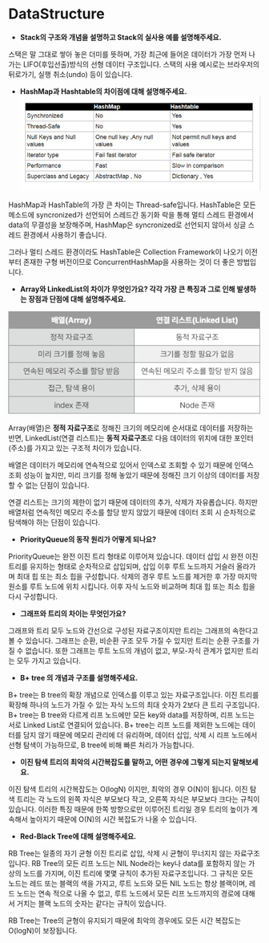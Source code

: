 # DataStructure

- **Stack의 구조와 개념을 설명하고 Stack의 실사용 예를 설명해주세요.**

스택은 말 그대로 쌓아 놓은 더미를 뜻하며, 가장 최근에 들어온 데이터가 가장 먼저 나가는 LIFO(후입선출)방식의 선형 데이터 구조입니다. 스택의 사용 예시로는 브라우저의 뒤로가기, 실행 취소(undo) 등이 있습니다.

- **HashMap과 Hashtable의 차이점에 대해 설명해주세요.**
  ![](./image/hash_img.png)

HashMap과 HashTable의 가장 큰 차이는 Thread-safe입니다. HashTable은 모든 메소드에 syncronized가 선언되어 스레드간 동기화 락을 통해 멀티 스레드 환경에서 data의 무결성을 보장해주며, HashMap은 syncronized로 선언되지 않아서 싱글 스레드 환경에서 사용하기 좋습니다.

그러나 멀티 스레드 환경이라도 HashTable은 Collection Framework이 나오기 이전부터 존재한 구형 버전이므로 ConcurrentHashMap을 사용하는 것이 더 좋은 방법입니다.

- **Array와 LinkedList의 차이가 무엇인가요? 각각 가장 큰 특징과 그로 인해 발생하는 장점과 단점에 대해 설명해주세요.**

![](./image/array_linkedList_img.png)

Array(배열)은 **정적 자료구조**로 정해진 크기의 메모리에 순서대로 데이터를 저장하는 반면, LinkedList(연결 리스트)는 **동적 자료구조**로 다음 데이터의 위치에 대한 포인터(주소)를 가지고 있는 구조적 차이가 있습니다.

배열은 데이터가 메모리에 연속적으로 있어서 인덱스로 조회할 수 있기 때문에 인덱스 조회 성능이 높지만, 미리 크기를 정해 놓았기 때문에 정해진 크기 이상의 데이터를 저장할 수 없는 단점이 있습니다.

연결 리스트는 크기의 제한이 없기 때문에 데이터의 추가, 삭제가 자유롭습니다. 하지만 배열처럼 연속적인 메모리 주소를 할당 받지 않았기 때문에 데이터 조회 시 순차적으로 탐색해야 하는 단점이 있습니다.

- **PriorityQueue의 동작 원리가 어떻게 되나요?**

PriorityQueue는 완전 이진 트리 형태로 이루어져 있습니다. 데이터 삽입 시 완전 이진 트리를 유지하는 형태로 순차적으로 삽입되며, 삽입 이후 루트 노드까지 거슬러 올라가며 최대 힙 또는 최소 힙을 구성합니다. 삭제의 경우 루트 노드를 제거한 후 가장 마지막 원소를 루트 노드에 위치 시킵니다. 이후 자식 노드와 비교하며 최대 힙 또는 최소 힙을 다시 구성합니다.

- **그래프와 트리의 차이는 무엇인가요?**

그래프와 트리 모두 노드와 간선으로 구성된 자료구조이지만 트리는 그래프의 속한다고 볼 수 있습니다. 그래프는 순환, 비순환 구조 모두 가질 수 있지만 트리는 순환 구조를 가질 수 없습니다. 또한 그래프는 루트 노드의 개념이 없고, 부모-자식 관계가 없지만 트리는 모두 가지고 있습니다.

- **B+ tree 의 개념과 구조를 설명해주세요.**

B+ tree는 B tree의 확장 개념으로 인덱스를 이루고 있는 자료구조입니다. 이진 트리를 확장해 하나의 노드가 가질 수 있는 자식 노드의 최대 숫자가 2보다 큰 트리 구조입니다. B+ tree는 B tree와 다르게 리프 노드에만 모든 key와 data를 저장하며, 리프 노드는 서로 Linked List로 연결되어 있습니다. B+ tree는 리프 노드를 제외한 노드에는 데이터를 담지 않기 때문에 메모리 관리에 더 유리하며, 데이터 삽입, 삭제 시 리프 노드에서 선형 탐색이 가능하므로, B tree에 비해 빠른 처리가 가능합니다.

- **이진 탐색 트리의 최악의 시간복잡도를 말하고, 어떤 경우에 그렇게 되는지 말해보세요.**

이진 탐색 트리의 시간복잡도는 O(logN) 이지만, 최악의 경우 O(N)이 됩니다. 이진 탐색 트리는 각 노드의 왼쪽 자식은 부모보다 작고, 오른쪽 자식은 부모보다 크다는 규칙이 있습니다. 이러한 특징 때문에 한쪽 방향으로만 이루어진 트리일 경우 트리의 높이가 계속해서 높아지기 때문에 O(N)의 시간 복잡도가 나올 수 있습니다.

- **Red-Black Tree에 대해 설명해주세요.**

RB Tree는 일종의 자기 균형 이진 트리로 삽입, 삭제 시 균형이 무너지지 않는 자료구조입니다. RB Tree의 모든 리프 노드는 NIL Node라는 key나 data를 포함하지 않는 가상의 노드를 가지며, 이진 트리에 몇몇 규칙이 추가된 자료구조입니다. 그 규칙은 모든 노드는 레드 또는 블랙의 색을 가지고, 루트 노드와 모든 NIL 노드는 항상 블랙이며, 레드 노드는 연속 적으로 나올 수 없고, 루트 노드에서 모든 리프 노드까지의 경로에 대해서 거치는 블랙 노드의 숫자는 같다는 규칙이 있습니다.

RB Tree는 Tree의 균형이 유지되기 때문에 최악의 경우에도 모든 시간 복잡도는 O(logN)이 보장됩니다.
